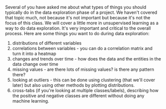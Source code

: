 Several of you have asked me about what types of things you should typically do in the data exploration phase of a project. We haven't covered that topic much, not because it's not important but because it's not the focus of this class. We will cover a little more in unsupervised learning as a way to do data exploration. It's very important and critical to the overall process. Here are some things you want to do during data exploration:

1. distributions of different variables
2. correlations between variables - you can do a correlation matrix and turn it into a heatmap
3. changes and trends over time - how does the data and the entities in the data change over time
4. missing values - are there lots of missing values? is there any pattern there?
5. looking at outliers - this can be done using clustering (that we'll cover later) but also using other methods by plotting distributions.
6. cross-tabs (if you're looking at multiple classes/labels), describing how the positive and negative classes are different without doing any machine learning.
